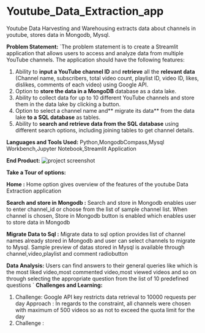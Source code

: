 # Youtube_Data_Extraction_app
Youtube Data Harvesting and Warehousing extracts data about channels in youtube, stores data in Mongodb, Mysql.

**Problem Statement:**
`The problem statement is to create a Streamlit application that allows users to access
and analyze data from multiple YouTube channels. The application should have the
following features:
1. Ability to **input a YouTube channel ID** and **retrieve** all the **relevant data**
(Channel name, subscribers, total video count, playlist ID, video ID, likes,
dislikes, comments of each video) using Google API.
2. Option to **store the data in a MongoDB** database as a data lake.
3. Ability to collect data for up to 10 different YouTube channels and store them in
the data lake by clicking a button.
4. Option to select a channel name and** migrate its data** from the data lake **to a**
**SQL database** as tables.
5. Ability to **search and retrieve data from the SQL database** using different
search options, including joining tables to get channel details.

**Languages and Tools Used:** Python,MongodbCompass,Mysql Workbench,Jupyter Notebook,Streamlit Application

**End Product:**
![project screenshot](https://github.com/KiruthikaParanthaman/Youtube_Data_Extraction_app/assets/141828622/e271a975-d217-41fb-ba4f-5d0a11a49f79)

**Take a Tour of options:**

**Home :** Home option gives overview of the features of the youtube Data Extraction application

**Search and store in Mongodb :** Search and store in Mongodb enables user to enter channel_id or choose from the list of sample channel list. When channel is chosen, Store in Mongodb button is enabled
which enables user to store data in Mongodb

**Migrate Data to Sql :** Migrate data to sql option provides list of channel names already stored in Mongodb and user can select channels to migrate to Mysql. Sample preview of datas stored in Mysql
is available through channel,video,playlist and comment radiobutton

**Data Analysis:** Users can find answers to their general queries like which is the most liked video,most commented video,most viewed videos and so on through selecting the appropriate question from the
list of 10 predefined questions
`
**Challenges and Learning:**
1. Challenge: Google API key restricts data retrieval to 10000 requests per day
   Approach : In regards to the constraint, all channels were chosen with maximum of 500 videos so as not to exceed the quota limit for the day
2. Challenge : 
